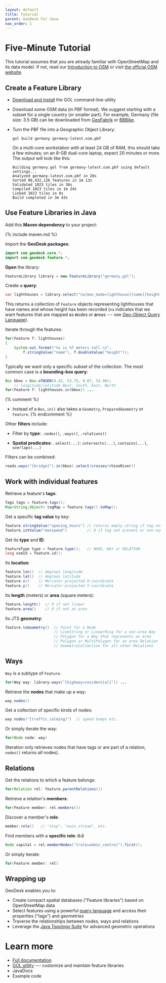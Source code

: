```yaml
---
layout: default
title: Tutorial
parent: GeoDesk for Java
nav_order: 1
---
```

# Five-Minute Tutorial

<div class="box note" markdown="1">

This tutorial assumes that you are already familiar with OpenStreetMap and its data model. If not, read our [Introduction to OSM](/intro-to-osm) or visit [the official OSM website](https://wiki.openstreetmap.org/wiki/Develop).

</div>

## Create a Feature Library

- [Download and install](https://www.geodesk.com/download) the GOL command-line utility

- Download some OSM data (in PBF format). We suggest starting with a subset for a single
  country (or smaller part). For example, Germany (file size: 3.5 GB) can be downloaded from
  [GeoFabrik](https://download.geofabrik.de/europe/germany.html) or
  [BBBike](https://download.bbbike.org/osm/planet/sub-planet/). 
 
- Turn the PBF file into a Geographic Object Library:   

  ```
  gol build germany germany-latest.osm.pbf
  ```

  On a multi-core workstation with at least 24 GB of RAM, this should take a few minutes;
  on an 8-GB dual-core laptop, expect 20 minutes or more. The output will look like this:

  ```
  Building germany.gol from germany-latest.osm.pbf using default settings...
  Analyzed germany-latest.osm.pbf in 20s 
  Sorted 86,432,126 features in 1m 13s
  Validated 1023 tiles in 36s
  Compiled 1023 tiles in 1m 24s
  Linked 1023 tiles in 8s
  Build completed in 3m 43s  
  ```
  
## Use Feature Libraries in Java  

Add this **Maven dependency** to your project:

{% include maven.md %}

Import the **GeoDesk packages**:

```java
import com.geodesk.core.*;
import com.geodesk.feature.*;
```
  
**Open** the library:

```java
FeatureLibrary library = new FeatureLibrary("germany.gol");   
```

Create a **query**:

```java
var lighthouses = library.select("na[man_made=lighthouse][name][height]");   
```
  
This returns a collection of `Feature` objects representing lighthouses that
have names and whose height has been recorded (`na` indicates that we want 
features that are mapped as **n**odes or **a**reas --- see [Geo-Object Query Language](goql)).

Iterate through the features:

```java
for(Feature f: lighthouses)
{
    System.out.format("%s is %f meters tall.\n", 
        f.stringValue("name"), f.doubleValue("height"));      
}   
```
  
Typically we want only a specific subset of the collection. The
most common case is a **bounding-box query**:

```java
Box bbox = Box.ofWSEN(8.42, 53.75, 9.07, 53.98);
    // longitude/latitude West, South, East, North
for(Feature f: lighthouses.in(bbox)) ...
```
{% comment %}
- Instead of a `Box`, `in()` also takes a `Geometry`, `PreparedGeometry` or `Feature`.
{% endcomment %}

Other **filters** include:

- Filter by **type**: `.nodes()`, `.ways()`, `.relations()`
 
- **Spatial predicates**: `.select(...)`: `intersects(...)`, `contains(...)`, `overlaps(...)`

Filters can be combined:

```java
roads.ways("[bridge]").in(bbox).select(crosses(rhineRiver))
```


## Work with individual features

Retrieve a feature's **tags**:

```java
Tags tags = feature.tags();
Map<String,Object> tagMap = feature.tags().toMap();
```

Get a specific **tag value** by key:

```java
feature.stringValue("opening_hours") // returns empty string if tag not present
feature.intValue("maxspeed")         // 0 if tag not present or non-numeric
```

Get its **type** and **ID**:

```java
FeatureType type = feature.type();   // NODE, WAY or RELATION
long osmId = feature.id();     
```

Its **location**:

```java
feature.lon()  // degrees longitude
feature.lat()  // degrees latitude
feature.x()    // Mercator-projected X-coordinate
feature.y()    // Mercator-projected Y-coordinate
```

Its **length** (meters) or **area** (square meters):

```java
feature.length()  // 0 if not linear
feature.area()    // 0 if not an area
```


Its JTS **geometry**:

```java
feature.toGeometry()  // Point for a Node
                      // LineString or LinearRing for a non-area Way
                      // Polygon for a Way that represents an area
                      // Polygon or MultiPolygon for an area Relation
                      // GeometryCollection for all other Relations
```

<!--
This creates:

<table>
<tr>
<td markdown="1">
`Point` 
</td>
<td markdown="1">
for a `Node`
</td>
</tr>
<tr>
<td markdown="1">
`LineString` or `LinearRing`  
</td>
<td markdown="1">
for a non-area `Way`
</td>
</tr>
<tr>
<td markdown="1">
`Polygon`  
</td>
<td markdown="1">
for a `Way` that represents an area
</td>
</tr>
<tr>
<td markdown="1">
`Polygon` or `MultiPolygon`   
</td>
<td markdown="1">
for an area `Relation`
</td>
</tr>
<tr>
<td markdown="1">
`GeometryCollection`   
</td>
<td markdown="1">
for any other kind of `Relation`
</td>
</tr>
</table>
-->

## Ways

`Way` is a subtype of `Feature`. 

```java
for(Way way: library.ways("[highway=residential]")) ...
```

Retrieve the **nodes** that make up a way:

```java
way.nodes()
```

Get a collection of specific kinds of nodes:

```java
way.nodes("[traffic_calming]")  // speed bumps etc.
```

Or simply iterate the way:

```java
for(Node node: way) 
```

(Iteration only retrieves nodes that have tags or are part of a relation;
 `nodes()` returns *all* nodes).

## Relations

Get the relations to which a feature belongs:

```java
for(Relation rel: feature.parentRelations()) 
```

Retrieve a relation's **members**:

```java
for(Feature member: rel.members())
```

Discover a member's **role**:

```java
member.role()   // "stop", "main_stream", etc.
```

Find members with a **specific role**: ~~0.2~~

```java
Node capital = rel.memberNodes("[role=admin_centre]").first();
```

Or simply iterate:

```java
for(Feature member: rel)
```

## Wrapping up

GeoDesk enables you to:

- Create compact spatial databases ("Feature libraries") based on OpenStreetMap data
- Select features using a powerful [query language](goql) and access their properties
  ("tags") and geometries
- Traverse the relationships between nodes, ways and relations 
- Leverage the [Java Topology Suite](https://github.com/locationtech/jts) for advanced geometric operations

<div class="box note" markdown="1">

# Learn more

- [Full documentation](libraries)
- [GOL utility](/gol) --- customize and maintain feature libraries 
- JavaDocs
- Example code

</div>

